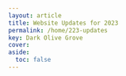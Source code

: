 ```yaml
---
layout: article
title: Website Updates for 2023
permalink: /home/223-updates
key: Dark Olive Grove
cover:
aside:
  toc: false
---
```

